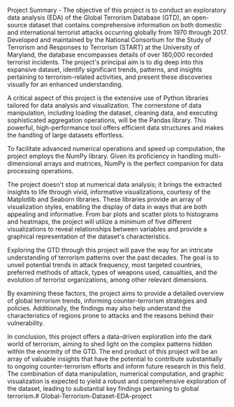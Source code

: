 Project Summary -
The objective of this project is to conduct an exploratory data analysis (EDA) of the Global Terrorism Database (GTD), an open-source dataset that contains comprehensive information on both domestic and international terrorist attacks occurring globally from 1970 through 2017. Developed and maintained by the National Consortium for the Study of Terrorism and Responses to Terrorism (START) at the University of Maryland, the database encompasses details of over 180,000 recorded terrorist incidents. The project's principal aim is to dig deep into this expansive dataset, identify significant trends, patterns, and insights pertaining to terrorism-related activities, and present these discoveries visually for an enhanced understanding.

A critical aspect of this project is the extensive use of Python libraries tailored for data analysis and visualization. The cornerstone of data manipulation, including loading the dataset, cleaning data, and executing sophisticated aggregation operations, will be the Pandas library. This powerful, high-performance tool offers efficient data structures and makes the handling of large datasets effortless.

To facilitate advanced numerical operations and speed up computation, the project employs the NumPy library. Given its proficiency in handling multi-dimensional arrays and matrices, NumPy is the perfect companion for data processing operations.

The project doesn't stop at numerical data analysis; it brings the extracted insights to life through vivid, informative visualizations, courtesy of the Matplotlib and Seaborn libraries. These libraries provide an array of visualization styles, enabling the display of data in ways that are both appealing and informative. From bar plots and scatter plots to histograms and heatmaps, the project will utilize a minimum of five different visualizations to reveal relationships between variables and provide a graphical representation of the dataset's characteristics.

Exploring the GTD through this project will pave the way for an intricate understanding of terrorism patterns over the past decades. The goal is to unveil potential trends in attack frequency, most targeted countries, preferred methods of attack, types of weapons used, casualties, and the evolution of terrorist organizations, among other relevant dimensions.

By examining these factors, the project aims to provide a detailed overview of global terrorism trends, informing counter-terrorism strategies and policies. Additionally, the findings may also help understand the characteristics of regions prone to attacks and the reasons behind their vulnerability.

In conclusion, this project offers a data-driven exploration into the dark world of terrorism, aiming to shed light on the complex patterns hidden within the enormity of the GTD. The end product of this project will be an array of valuable insights that have the potential to contribute substantially to ongoing counter-terrorism efforts and inform future research in this field. The combination of data manipulation, numerical computation, and graphic visualization is expected to yield a robust and comprehensive exploration of the dataset, leading to substantial key findings pertaining to global terrorism.# Global-Terrorism-Dataset-EDA-project

